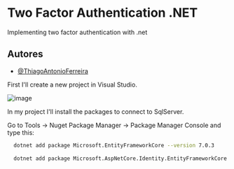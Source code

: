 
# Two Factor Authentication .NET

Implementing two factor authentication with .net 


## Autores

- [@ThiagoAntonioFerreira](https://github.com/ThiagoAntonioFerreira)

First I'll create a new project in Visual Studio.

![image](https://user-images.githubusercontent.com/2035948/222460693-91f0fea1-6a5a-4308-b76c-ce9c7b752fba.png)

In my project I'll install the packages to connect to SqlServer. 

Go to Tools -> Nuget Package Manager -> Package Manager Console and type this:

```bash
  dotnet add package Microsoft.EntityFrameworkCore --version 7.0.3
  
  dotnet add package Microsoft.AspNetCore.Identity.EntityFrameworkCore --version 7.0.3
```
